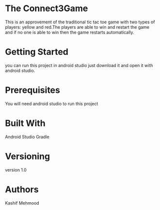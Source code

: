 # The Connect3Game #

This is an approvement of the traditional tic tac toe game with two types of players: yellow and red.The players are able to win and restart the game and if no one is able to win then the game restarts automatically.

# Getting Started #

you can run this project in android studio just download it and open it with android studio.

# Prerequisites #

You will need android studio to run this project


# Built With #
Android Studio 
Gradle

# Versioning #

version 1.0

# Authors #

Kashif Mehmood



